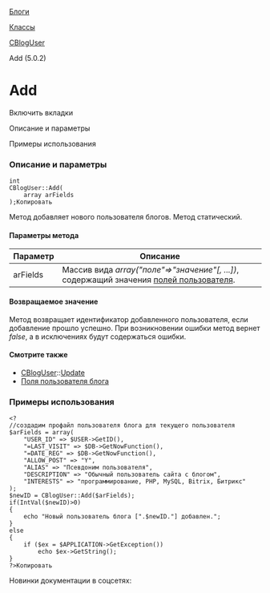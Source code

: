 [Блоги](/api_help/blogs/index.php)

[Классы](/api_help/blogs/classes/index.php)

[CBlogUser](/api_help/blogs/classes/cbloguser/index.php)

Add (5.0.2)

Add
===

Включить вкладки

Описание и параметры

Примеры использования

### Описание и параметры

```
int
CBlogUser::Add(
	array arFields
);Копировать
```

Метод добавляет нового пользователя блогов. Метод статический.

#### Параметры метода

| Параметр | Описание |
| --- | --- |
| arFields | Массив вида *array("поле"=>"значение"[, ...])*, содержащий значения [полей пользователя](/api_help/blogs/fields.php#user). |

#### Возвращаемое значение

Метод возвращает идентификатор добавленного пользователя, если добавление прошло успешно. При возникновении ошибки метод вернет *false*, а в исключениях будут содержаться ошибки.

#### Смотрите также

* [CBlogUser](/api_help/blogs/classes/cbloguser/index.php)::[Update](/api_help/blogs/classes/cbloguser/update.php)
* [Поля пользователя блога](/api_help/blogs/fields.php#user)

### Примеры использования

```
<?
//создадим профайл пользователя блога для текущего пользователя
$arFields = array(
	"USER_ID" => $USER->GetID(),
	"=LAST_VISIT" => $DB->GetNowFunction(),
	"=DATE_REG" => $DB->GetNowFunction(),
	"ALLOW_POST" => "Y",
	"ALIAS" => "Псевдоним пользователя",
	"DESCRIPTION" => "Обычный пользователь сайта с блогом",
	"INTERESTS" => "программирование, PHP, MySQL, Bitrix, Битрикс"
);
$newID = CBlogUser::Add($arFields);
if(IntVal($newID)>0)
{
	echo "Новый пользователь блога [".$newID."] добавлен.";
}
else
{
	if ($ex = $APPLICATION->GetException())
		echo $ex->GetString();
}
?>Копировать
```

Новинки документации в соцсетях: